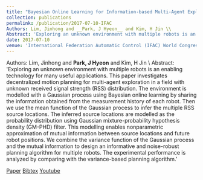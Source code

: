 ```yaml
---
title: "Bayesian Online Learning for Information-based Multi-Agent Exploration with Unknown Radio Signal Distribution"
collection: publications
permalink: /publication/2017-07-10-IFAC
Authors: Lim, Jinhong and __Park, J Hyeon__ and Kim, H Jin \\
Abstract: 'Exploring an unknown environment with multiple robots is an enabling technology for many useful applications. This paper investigates decentralized motion planning for multi-agent exploration in a field with unknown received signal strength (RSS) distribution. The environment is modelled with a Gaussian process using Bayesian online learning by sharing the information obtained from the measurement history of each robot. Then we use the mean function of the Gaussian process to infer the multiple RSS source locations. The inferred source locations are modelled as the probability distribution using Gaussian mixture-probability hypothesis density (GM-PHD) filter. This modelling enables nonparametric approximation of mutual information between source locations and future robot positions. We combine the variance function of the Gaussian process and the mutual information to design an informative and noise-robust planning algorithm for multiple robots. The experimental performance is analyzed by comparing with the variance-based planning algorithm.'
date: 2017-07-10
venue: 'International Federation Automatic Control (IFAC) World Congress'
---
```

Authors: Lim, Jinhong and __Park, J Hyeon__ and Kim, H Jin \\
Abstract: 'Exploring an unknown environment with multiple robots is an enabling technology for many useful applications. This paper investigates decentralized motion planning for multi-agent exploration in a field with unknown received signal strength (RSS) distribution. The environment is modelled with a Gaussian process using Bayesian online learning by sharing the information obtained from the measurement history of each robot. Then we use the mean function of the Gaussian process to infer the multiple RSS source locations. The inferred source locations are modelled as the probability distribution using Gaussian mixture-probability hypothesis density (GM-PHD) filter. This modelling enables nonparametric approximation of mutual information between source locations and future robot positions. We combine the variance function of the Gaussian process and the mutual information to design an informative and noise-robust planning algorithm for multiple robots. The experimental performance is analyzed by comparing with the variance-based planning algorithm.'

[Paper](http://ka2hyeon.github.io/files/publications/2017-07-10-IFAC-paper.pdf)
[Bibtex](http://ka2hyeon.github.io/files/publications/2017-07-10-IFAC-bibtex.txt)
[Youtube](http://ka2hyeon.github.io/files/publications/2017-07-10-IFAC-bibtext.txt)
